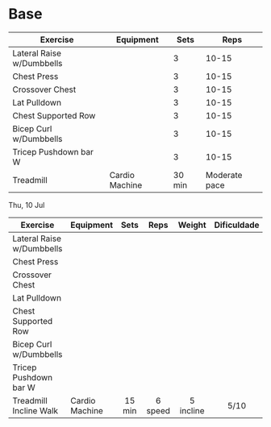 # Base

| Exercise                  | Equipment      | Sets   | Reps          |
| ------------------------- | -------------- | ------ | ------------- |
| Lateral Raise w/Dumbbells |                | 3      | 10-15         |
| Chest Press               |                | 3      | 10-15         |
| Crossover Chest           |                | 3      | 10-15         |
| Lat Pulldown              |                | 3      | 10-15         |
| Chest Supported Row       |                | 3      | 10-15         |
| Bicep Curl w/Dumbbells    |                | 3      | 10-15         |
| Tricep Pushdown bar W     |                | 3      | 10-15         |
| Treadmill                 | Cardio Machine | 30 min | Moderate pace |

Thu, 10 Jul

| Exercise                  | Equipment      |  Sets  |  Reps   |  Weight   | Dificuldade |
| ------------------------- | -------------- | :----: | :-----: | :-------: | :---------: |
| Lateral Raise w/Dumbbells |                |        |         |           |             |
| Chest Press               |                |        |         |           |             |
| Crossover Chest           |                |        |         |           |             |
| Lat Pulldown              |                |        |         |           |             |
| Chest Supported Row       |                |        |         |           |             |
| Bicep Curl w/Dumbbells    |                |        |         |           |             |
| Tricep Pushdown bar W     |                |        |         |           |             |
| Treadmill Incline Walk    | Cardio Machine | 15 min | 6 speed | 5 incline |    5/10     |
